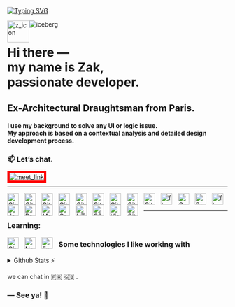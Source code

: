 <!-- UNDER CONSTRUCTION -->
<!-- ![Cover](https://github.com/z-bj/z-bj/blob/master/img/under-construction.gif) -->
<!-- TITLE -->
<!-- # Put on your wetsuit, <br/>load your oxygen tanks, we dive right away. ⚓🦑 -->



<!-- DIVING txt -->

[![Typing SVG](https://readme-typing-svg.herokuapp.com?font=Lato&size=38&duration=2500&color=044CB0&background=FFFFFF00&center=true&vCenter=true&multiline=true&width=800&height=150&lines=Welcome+to+my+profile%2C;load+your+oxygen+tanks%2C+put+your+wet+suit%2C;we+dive+right+away..+%E2%9A%93%F0%9F%90%99)](https://git.io/typing-svg)


<!--  ICE BERG REACT -->
<!-- ![Cover](https://github.com/z-bj/z-bj/blob/master/img/iceberg-react.jpg) -->
<img  alt="iceberg" width="auto" src="https://github.com/z-bj/z-bj/blob/master/img/iceberg-react.jpg" />


  
<!-- ICONE Z -->
<img style="float: left;" alt="z_icon" width="50" src="https://github.com/z-bj/z-bj/blob/master/img/logo-z-nautilusmonoline.png"/>

<h1>
  Hi there ― <br> 
  my name is Zak, <br> 
  passionate developer.
</h1>


## Ex-Architectural Draughtsman from Paris.
<h4>I use my background to solve any UI or logic issue.<br/> My approach is based on a contextual analysis and detailed design development process.</h4>



<!-- RDV -->

### 📫 Let’s chat.
<a style="border: 5px solid red;" href="https://calendly.com/zakaria-beji/20min" target="_blank"><img width="auto" alt="meet_link" src="https://github.com/z-bj/z-bj/blob/master/img/zoom-blue.png"></a>

<hr>

[<img align="left" alt="Git" width="26px" src="https://cdn.jsdelivr.net/gh/devicons/devicon/icons/gatsby/gatsby-plain.svg" style="padding-right:10px;" />](gatsby)
[<img align="left" alt="Git" width="26px" src="https://cdn.jsdelivr.net/gh/devicons/devicon/icons/heroku/heroku-original.svg" style="padding-right:10px;" />](heroku)
[<img align="left" alt="Git" width="26px" src="https://cdn.jsdelivr.net/gh/devicons/devicon/icons/linkedin/linkedin-original.svg" style="padding-right:10px;" />](linkedin)
[<img align="left" alt="Git" width="26px" src="https://cdn.jsdelivr.net/gh/devicons/devicon/icons/mongodb/mongodb-original.svg" style="padding-right:10px;" />](mongodb)
[<img align="left" alt="Git" width="26px" src="https://cdn.jsdelivr.net/gh/devicons/devicon/icons/nextjs/nextjs-original.svg" style="padding-right:10px;" />](nextjs)
[<img align="left" alt="Git" width="26px" src="https://cdn.jsdelivr.net/gh/devicons/devicon/icons/vim/vim-original.svg" style="padding-right:10px;" />](vim)
[<img align="left" alt="Git" width="26px" src="https://cdn.jsdelivr.net/gh/devicons/devicon/icons/vscode/vscode-original.svg" style="padding-right:10px;" />](vscode)
[<img align="left" alt="Git" width="26px" src="https://cdn.jsdelivr.net/gh/devicons/devicon/icons/storybook/storybook-original.svg" style="padding-right:10px;" />](storybook)
[<img align="left" alt="Git" width="26px" src="https://cdn.jsdelivr.net/gh/devicons/devicon/icons/redux/redux-original.svg" style="padding-right:10px;" />](redux)
[<img align="left" alt="firebaset" width="26px" src="https://cdn.jsdelivr.net/gh/devicons/devicon/icons/firebase/firebase-plain.svg" style="padding-right:10px;" />](firebase)
[<img align="left" alt="Googling" width="26px" src="https://cdn.jsdelivr.net/gh/devicons/devicon/icons/google/google-original.svg" style="padding-right:10px;" />](Googling)
[<img src="https://cdn.jsdelivr.net/gh/devicons/devicon/icons/figma/figma-original.svg" alt="figma" width="26px" style="padding-right:10px;" />
](Figma)
[<img align="left" alt="Bash" width="26px" src="https://cdn.jsdelivr.net/gh/devicons/devicon/icons/bash/bash-plain.svg" style="padding-right:10px;" />](Bash)
[<img align="left" alt="JavaScript" width="26px" src="https://cdn.jsdelivr.net/gh/devicons/devicon/icons/javascript/javascript-original.svg" style="padding-right:10px;" />](js)
[<img align="left" alt="React" width="26px" src="https://cdn.jsdelivr.net/gh/devicons/devicon/icons/react/react-original.svg" style="padding-right:10px;" />](react)
[<img align="left" alt="Material" width="26px" src="https://cdn.jsdelivr.net/gh/devicons/devicon/icons/materialui/materialui-original.svg" style="padding-right:10px;" />](material)
[<img align="left" alt="Graph-ql" width="26px" src="https://cdn.jsdelivr.net/gh/devicons/devicon/icons/graphql/graphql-plain.svg" style="padding-right:10px;" />](graphql)
[<img align="left" alt="HTML5" width="26px" src="https://cdn.jsdelivr.net/gh/devicons/devicon/icons/html5/html5-original.svg" style="padding-right:10px;" />](html)
[<img align="left" alt="CSS3" width="26px" src="https://cdn.jsdelivr.net/gh/devicons/devicon/icons/css3/css3-original.svg" style="padding-right:10px;" />](css)
[<img align="left" alt="Visual Studio Code" width="26px" src="https://cdn.jsdelivr.net/gh/devicons/devicon/icons/vscode/vscode-original.svg" style="padding-right:10px;" />](vscode)
[<img align="left" alt="Git" width="26px" src="https://cdn.jsdelivr.net/gh/devicons/devicon/icons/git/git-original.svg" style="padding-right:10px;" />](git)
<hr>

### Learning:

[<img align="left" alt="Git" width="26px" src="https://cdn.jsdelivr.net/gh/devicons/devicon/icons/typescript/typescript-original.svg" style="padding-right:10px;" />](TypeScript)
[<img align="left" alt="Node.js" width="26px" src="https://cdn.jsdelivr.net/gh/devicons/devicon/icons/nodejs/nodejs-original.svg" style="padding-right:10px;" />](nodejs)
[<img align="left" alt="Express" width="26px" src="https://cdn.jsdelivr.net/gh/devicons/devicon/icons/express/express-original.svg" style="padding-right:10px;" />](Express)


### Some technologies I like working with
<!-- ```json
{
  "frontend": ["react", "gatsby|next", "svelte", "mui|tailwind", "react-native@alpha"],
  "backend": ["typescript", "nodejs", "express|nest.js", "mongodb", "sql@alpha", "rust@alpha"],
  "blockchain": ["solidity", "rust:elrond", "web3|ethers.js", "truffle|hardhat", "ipfs"],
}
``` -->




<!-- 
[notion](https://www.notion.so/)
[postman](https://web.postman.co/)
[redux][https://redux.js.org/]
[storybook][https://storybook.js.org/]
[vscode][https://code.visualstudio.com/]
[nextjs][https://nextjs.org/]
[vim][https://vim-adventures.com/]
[mongoose][https://mongoosejs.com/]
[mongodb][https://www.mongodb.com/]
[linkedin][https://www.linkedin.com/in/zakaria-beji-a20148221/]
[heroku][https://www.heroku.com/]
[firebase][https://firebase.google.com/?gclsrc=ds&gclsrc=ds]
[gatsby][https://www.gatsbyjs.com/]
[Figma]: https://www.figma.com/
[bash]: https://www.gnu.org/software/bash/
[html]: https://developer.mozilla.org/fr/docs/Web/HTML
[vscode]: https://code.visualstudio.com/
[css]: https://developer.mozilla.org/fr/docs/Web/CSS
[react]: https://reactjs.org/
[js]: https://developer.mozilla.org/fr/docs/Web/JavaScript
[nodejs]: https://nodejs.org/en/
[graphql]: https://graphql.org/
[git]: https://learngitbranching.js.org/?locale=fr_FR
[Googling]:https://www.youtube.com/watch?v=cEBkvm0-rg0&list=WL&index=24
[material]:https://mui.com/
[graphql]:https://graphql.org/
[Express]:https://expressjs.com/
[TypeScript]:https://www.typescriptlang.org/
[Telegram](https://t.me/Zbj_archi) -->









<details>
  <summary>Github Stats ⚡</summary>
  
  <a href="#">![Github stats](https://github-readme-stats.vercel.app/api?username=z-bj&theme=blueberry&count_private=true&hide_border=true&line_height=20)</a>
  <a href="#">![Top Langs](https://github-readme-stats.vercel.app/api/top-langs/?username=z-bj&layout=compact&theme=blueberry&count_private=true&hide_border=true)</a>
</details>









 we can chat in 🇫🇷  🇬🇧  .


### ― See ya! 👋


